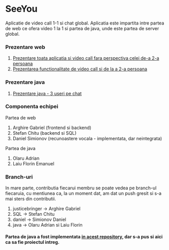 # SeeYou
Aplicatie de video call 1-1 si chat global. Aplicatia este impartita intre partea de web ce ofera video 1 la 1 si partea de java, unde este partea de server global.

### Prezentare web

1. [Prezentare toata aplicatia si video call fara perspectiva celei de-a 2-a persoana](https://www.youtube.com/watch?v=Iz1aeF_-MKc)
2. [Prezentarea functionalitate de video call si de la a 2-a persoana](https://www.youtube.com/watch?v=jHIzn2DYtIU)

### Prezentare java

1. [Prezentare java - 3 useri pe chat](https://www.youtube.com/watch?v=PyoA-qPEs8o&feature=youtu.be)

### Componenta echipei

Partea de web

1. Arghire Gabriel (frontend si backend)
2. Stefan Chitu (backend si SQL)
3. Daniel Simionov (recunoastere vocala - implementata, dar neintegrata)

Partea de java

1. Olaru Adrian
2. Laiu Florin Emanuel

### Branch-uri

In mare parte, contributia fiecarui membru se poate vedea pe branch-ul fiecaruia, cu mentiunea ca, la un moment dat, am dat un push gresit si s-a mai sters din contributii.

1. justicebringer -> Arghire Gabriel
2. SQL -> Stefan Chitu
3. daniel -> Simionov Daniel
4. java -> Olaru Adrian si Laiu Florin

#### Partea de java a fost implementata [in acest repository](https://github.com/adrianolaru99/Proiect-MDS), dar s-a pus si aici ca sa fie proiectul intreg.
